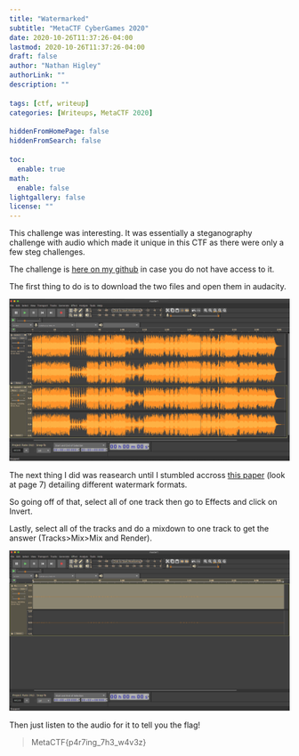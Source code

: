 ```yaml
---
title: "Watermarked"
subtitle: "MetaCTF CyberGames 2020"
date: 2020-10-26T11:37:26-04:00
lastmod: 2020-10-26T11:37:26-04:00
draft: false
author: "Nathan Higley"
authorLink: ""
description: ""

tags: [ctf, writeup]
categories: [Writeups, MetaCTF 2020]

hiddenFromHomePage: false
hiddenFromSearch: false

toc:
  enable: true
math:
  enable: false
lightgallery: false
license: ""
---
```

This challenge was interesting.  It was essentially a steganography challenge with audio which made it unique in this CTF as there were only a few steg challenges.

The challenge is [here on my github](https://github.com/astr0n8t/MetaCTF2020/tree/main/Watermarked) in case you do not have access to it.

The first thing to do is to download the two files and open them in audacity.

![The files in Audacity](watermarked.png)

The next thing I did was reasearch until I stumbled accross [this paper](https://embeddedsw.net/doc/Openpuff_paper_Watermarks_an_in_depth_discussion.pdf) (look at page 7) detailing different watermark formats.

So going off of that, select all of one track then go to Effects and click on Invert.

Lastly, select all of the tracks and do a mixdown to one track to get the answer (Tracks>Mix>Mix and Render).

![The solution](watermarked_solution.png)

Then just listen to the audio for it to tell you the flag!
>MetaCTF{p4r7ing_7h3_w4v3z}
